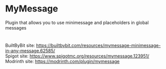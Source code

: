 # MyMessage
Plugin that allows you to use minimessage and placeholders in global messages

# 
BuiltByBit site: https://builtbybit.com/resources/mymessage-minimessage-in-any-message.62585/  
Spigot site: https://www.spigotmc.org/resources/mymessage.123951/  
Modrinth site: https://modrinth.com/plugin/mymessage

